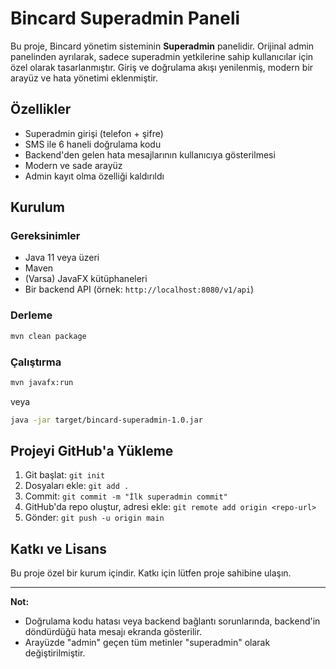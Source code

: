 # Bincard Superadmin Paneli

Bu proje, Bincard yönetim sisteminin **Superadmin** panelidir. Orijinal admin panelinden ayrılarak, sadece superadmin yetkilerine sahip kullanıcılar için özel olarak tasarlanmıştır. Giriş ve doğrulama akışı yenilenmiş, modern bir arayüz ve hata yönetimi eklenmiştir.

## Özellikler
- Superadmin girişi (telefon + şifre)
- SMS ile 6 haneli doğrulama kodu
- Backend'den gelen hata mesajlarının kullanıcıya gösterilmesi
- Modern ve sade arayüz
- Admin kayıt olma özelliği kaldırıldı

## Kurulum

### Gereksinimler
- Java 11 veya üzeri
- Maven
- (Varsa) JavaFX kütüphaneleri
- Bir backend API (örnek: `http://localhost:8080/v1/api`)

### Derleme
```sh
mvn clean package
```

### Çalıştırma
```sh
mvn javafx:run
```
veya
```sh
java -jar target/bincard-superadmin-1.0.jar
```

## Projeyi GitHub'a Yükleme
1. Git başlat: `git init`
2. Dosyaları ekle: `git add .`
3. Commit: `git commit -m "İlk superadmin commit"`
4. GitHub'da repo oluştur, adresi ekle: `git remote add origin <repo-url>`
5. Gönder: `git push -u origin main`

## Katkı ve Lisans
Bu proje özel bir kurum içindir. Katkı için lütfen proje sahibine ulaşın.

---

**Not:**
- Doğrulama kodu hatası veya backend bağlantı sorunlarında, backend'in döndürdüğü hata mesajı ekranda gösterilir.
- Arayüzde "admin" geçen tüm metinler "superadmin" olarak değiştirilmiştir.